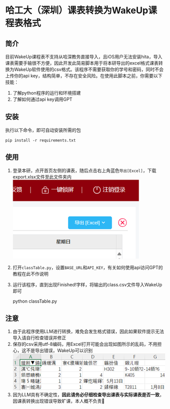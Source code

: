 # 哈工大（深圳）课表转换为WakeUp课程表格式
## 简介
目前WakeUp课程表不支持从哈深教务直接导入，且iOS用户无法安装hita，导入课表需要手输很不方便，因此开发此简易脚本用于将本研导出的excel格式课表转换为WakeUp软件使用的csv格式。该程序不需要获取你的学号和密码，同时不会上传你的api key，结构简单，不存在安全风险。在使用此脚本之前，你需要以下技能：
1. 了解python程序的运行和环境搭建
2. 了解如何通过api key调用GPT

## 安装
执行以下命令，即可自动安装所需的包

    pip install -r requirements.txt

## 使用
1. 登录本研，点开首页左侧的课表，随后点击右上角蓝色`导出[Excel]`，下载export.xlsx文件至此文件夹内![export](figs/export.png)
2. 打开`classTable.py`，设置`BASE_URL`和`API_KEY`，有关如何使用api访问GPT的教程在此不作说明
3. 运行该程序，直到出现Finished!字样，将输出的class.csv文件导入WakeUp即可

    python classTable.py

## 注意
1. 由于此程序使用LLM进行转换，难免会发生格式错误，因此如果软件提示无法导入请自行检查错误并修正
2. 保存的csv采用utf-8编码，用Excel打开可能会出现如图所示的乱码，不用担心，这不是导出错误，WakeUp可以识别![mess](figs/mess.png)
3. 因为LLM具有不确定性，**因此请务必仔细检查导出课表与实际课表是否一致**，因课表转换出现错误导致旷课，本人概不负责🤗